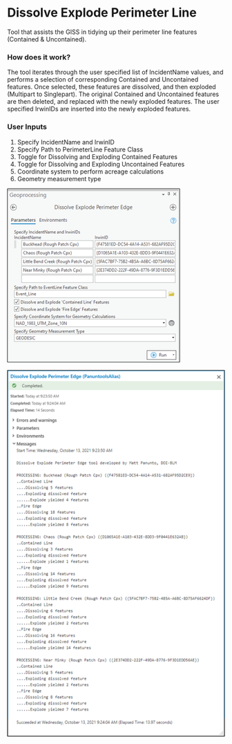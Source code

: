 # Dissolve Explode Perimeter Line

Tool that assists the GISS in tidying up their perimeter line features (Contained & Uncontained).

### How does it work?

The tool iterates through the user specified list of IncidentName values, and performs a selection of corresponding Contained and Uncontained features. Once selected, these features are dissolved, and then exploded (Multipart to Singlepart). The original Contained and Uncontained features are then deleted, and replaced with the newly exploded features. The user specified IrwinIDs are inserted into the newly exploded features.

### User Inputs
1. Specify IncidentName and IrwinID
2. Specify Path to PerimeterLine Feature Class
3. Toggle for Dissolving and Exploding Contained Features
4. Toggle for Dissolving and Exploding Uncontained Features
5. Coordinate system to perform acreage calculations
6. Geometry measurement type

![screenshot_DissolveExplodePerimeterLine_1.png](/docs/screenshot_DissolveExplodePerimeterEdge_1.png?raw=true)

![screenshot_DissolveExplodePerimeterLine_2.png](/docs/screenshot_DissolveExplodePerimeterEdge_2.png?raw=true)
